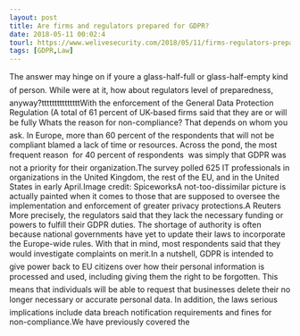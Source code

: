 ```yaml
---
layout: post
title: Are firms and regulators prepared for GDPR?
date: 2018-05-11 00:02:4
tourl: https://www.welivesecurity.com/2018/05/11/firms-regulators-prepared-gdpr/
tags: [GDPR,Law]
---
```

The answer may hinge on if youre a glass-half-full or glass-half-empty kind of person. While were at it, how about regulators level of preparedness, anyway?tttttttttttttttWith the enforcement of the General Data Protection Regulation (A total of 61 percent of UK-based firms said that they are or will be fully Whats the reason for non-compliance? That depends on whom you ask. In Europe, more than 60 percent of the respondents that will not be compliant blamed a lack of time or resources. Across the pond, the most frequent reason  for 40 percent of respondents  was simply that GDPR was not a priority for their organization.The survey polled 625 IT professionals in organizations in the United Kingdom, the rest of the EU, and in the United States in early April.Image credit: SpiceworksA not-too-dissimilar picture is actually painted when it comes to those that are supposed to oversee the implementation and enforcement of greater privacy protections.A Reuters More precisely, the regulators said that they lack the necessary funding or powers to fulfill their GDPR duties. The shortage of authority is often because national governments have yet to update their laws to incorporate the Europe-wide rules. With that in mind, most respondents said that they would investigate complaints on merit.In a nutshell, GDPR is intended to give power back to EU citizens over how their personal information is processed and used, including giving them the right to be forgotten. This means that individuals will be able to request that businesses delete their no longer necessary or accurate personal data. In addition, the laws serious implications include data breach notification requirements and fines for non-compliance.We have previously covered the 